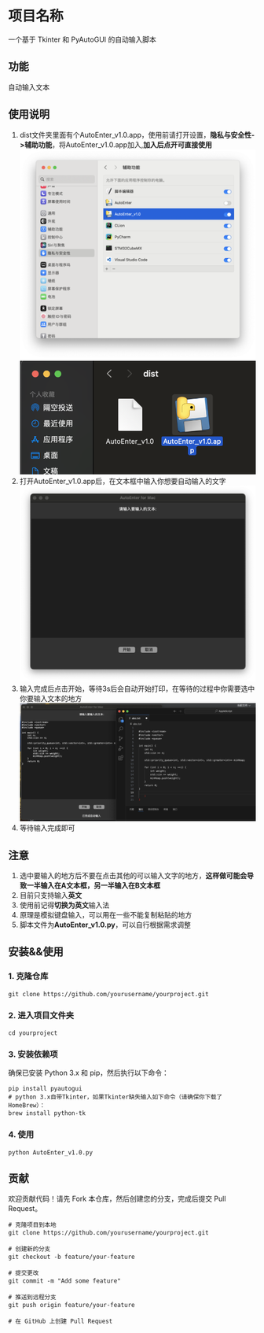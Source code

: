 # 项目名称  
一个基于 Tkinter 和 PyAutoGUI 的自动输入脚本  

## 功能  
自动输入文本  

## 使用说明  
1. dist文件夹里面有个AutoEnter_v1.0.app，使用前请打开设置，**隐私与安全性->辅助功能**，将AutoEnter_v1.0.app加入,**加入后点开可直接使用**
![step0](images/step0.png)
![step1](images/step1.png)
2. 打开AutoEnter_v1.0.app后，在文本框中输入你想要自动输入的文字
![step2](images/step2.png)
3. 输入完成后点击开始，等待3s后会自动开始打印，在等待的过程中你需要选中你要输入文本的地方
![step3](images/step3.png)
4. 等待输入完成即可  

## 注意
1. 选中要输入的地方后不要在点击其他的可以输入文字的地方，**这样做可能会导致一半输入在A文本框，另一半输入在B文本框**
2. 目前只支持输入**英文**
3. 使用前记得**切换为英文**输入法
4. 原理是模拟键盘输入，可以用在一些不能复制粘贴的地方
5. 脚本文件为**AutoEnter_v1.0.py**，可以自行根据需求调整

## 安装&&使用  
### 1. 克隆仓库
```angular2html
git clone https://github.com/yourusername/yourproject.git
```
### 2. 进入项目文件夹
```angular2html
cd yourproject
```
### 3. 安装依赖项
确保已安装 Python 3.x 和 pip，然后执行以下命令：
```angular2html
pip install pyautogui
# python 3.x自带Tkinter，如果Tkinter缺失输入如下命令（请确保你下载了HomeBrew）：
brew install python-tk
```
### 4. 使用
```angular2html
python AutoEnter_v1.0.py
```
## 贡献  
欢迎贡献代码！请先 Fork 本仓库，然后创建您的分支，完成后提交 Pull Request。
```angular2html
# 克隆项目到本地
git clone https://github.com/yourusername/yourproject.git

# 创建新的分支
git checkout -b feature/your-feature

# 提交更改
git commit -m "Add some feature"

# 推送到远程分支
git push origin feature/your-feature

# 在 GitHub 上创建 Pull Request
```